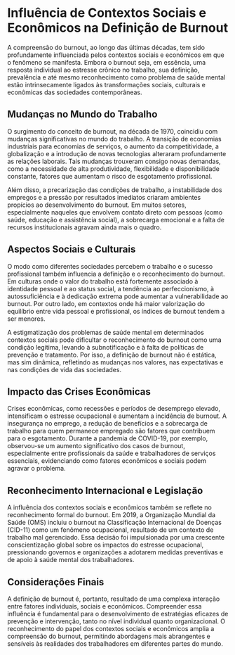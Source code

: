 
# Influência de Contextos Sociais e Econômicos na Definição de Burnout

A compreensão do burnout, ao longo das últimas décadas, tem sido profundamente influenciada pelos contextos sociais e econômicos em que o fenômeno se manifesta. Embora o burnout seja, em essência, uma resposta individual ao estresse crônico no trabalho, sua definição, prevalência e até mesmo reconhecimento como problema de saúde mental estão intrinsecamente ligados às transformações sociais, culturais e econômicas das sociedades contemporâneas.

## Mudanças no Mundo do Trabalho

O surgimento do conceito de burnout, na década de 1970, coincidiu com mudanças significativas no mundo do trabalho. A transição de economias industriais para economias de serviços, o aumento da competitividade, a globalização e a introdução de novas tecnologias alteraram profundamente as relações laborais. Tais mudanças trouxeram consigo novas demandas, como a necessidade de alta produtividade, flexibilidade e disponibilidade constante, fatores que aumentam o risco de esgotamento profissional.

Além disso, a precarização das condições de trabalho, a instabilidade dos empregos e a pressão por resultados imediatos criaram ambientes propícios ao desenvolvimento do burnout. Em muitos setores, especialmente naqueles que envolvem contato direto com pessoas (como saúde, educação e assistência social), a sobrecarga emocional e a falta de recursos institucionais agravam ainda mais o quadro.

## Aspectos Sociais e Culturais

O modo como diferentes sociedades percebem o trabalho e o sucesso profissional também influencia a definição e o reconhecimento do burnout. Em culturas onde o valor do trabalho está fortemente associado à identidade pessoal e ao status social, a tendência ao perfeccionismo, à autossuficiência e à dedicação extrema pode aumentar a vulnerabilidade ao burnout. Por outro lado, em contextos onde há maior valorização do equilíbrio entre vida pessoal e profissional, os índices de burnout tendem a ser menores.

A estigmatização dos problemas de saúde mental em determinados contextos sociais pode dificultar o reconhecimento do burnout como uma condição legítima, levando à subnotificação e à falta de políticas de prevenção e tratamento. Por isso, a definição de burnout não é estática, mas sim dinâmica, refletindo as mudanças nos valores, nas expectativas e nas condições de vida das sociedades.

## Impacto das Crises Econômicas

Crises econômicas, como recessões e períodos de desemprego elevado, intensificam o estresse ocupacional e aumentam a incidência de burnout. A insegurança no emprego, a redução de benefícios e a sobrecarga de trabalho para quem permanece empregado são fatores que contribuem para o esgotamento. Durante a pandemia de COVID-19, por exemplo, observou-se um aumento significativo dos casos de burnout, especialmente entre profissionais da saúde e trabalhadores de serviços essenciais, evidenciando como fatores econômicos e sociais podem agravar o problema.

## Reconhecimento Internacional e Legislação

A influência dos contextos sociais e econômicos também se reflete no reconhecimento formal do burnout. Em 2019, a Organização Mundial da Saúde (OMS) incluiu o burnout na Classificação Internacional de Doenças (CID-11) como um fenômeno ocupacional, resultado de um contexto de trabalho mal gerenciado. Essa decisão foi impulsionada por uma crescente conscientização global sobre os impactos do estresse ocupacional, pressionando governos e organizações a adotarem medidas preventivas e de apoio à saúde mental dos trabalhadores.

## Considerações Finais

A definição de burnout é, portanto, resultado de uma complexa interação entre fatores individuais, sociais e econômicos. Compreender essa influência é fundamental para o desenvolvimento de estratégias eficazes de prevenção e intervenção, tanto no nível individual quanto organizacional. O reconhecimento do papel dos contextos sociais e econômicos amplia a compreensão do burnout, permitindo abordagens mais abrangentes e sensíveis às realidades dos trabalhadores em diferentes partes do mundo.
```
